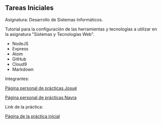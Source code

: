 ## Tareas Iniciales

Asignatura: Desarrollo de Sistemas Informáticos.

Tutorial para la configuración de las herramientas y tecnologías a utilizar en la asignatura "Sistemas y Tecnologías Web".

* NodeJS
* Express
* Atom
* GitHub
* Cloud9
* Markdown


Integrantes:

  [Página personal de prácticas Josué](http://JosueTC94.github.io/)

  [Página personal de prácticas Nayra](http://alu0100406122.github.io/)


Link de la práctica:

[Página de la práctica inicial](http://alu0100406122.github.io/tareas-iniciales-josue-nayra-dsi15-16/)
